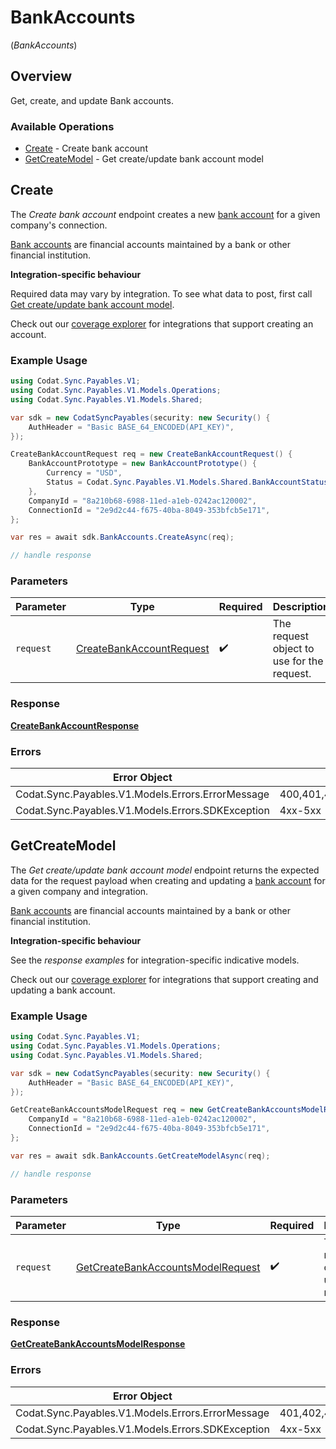 # BankAccounts
(*BankAccounts*)

## Overview

Get, create, and update Bank accounts.

### Available Operations

* [Create](#create) - Create bank account
* [GetCreateModel](#getcreatemodel) - Get create/update bank account model

## Create

The *Create bank account* endpoint creates a new [bank account](https://docs.codat.io/sync-for-payables-api#/schemas/BankAccount) for a given company's connection.

[Bank accounts](https://docs.codat.io/sync-for-payables-api#/schemas/BankAccount) are financial accounts maintained by a bank or other financial institution.

**Integration-specific behaviour**

Required data may vary by integration. To see what data to post, first call [Get create/update bank account model](https://docs.codat.io/sync-for-payables-api#/operations/get-create-update-bankAccounts-model).

Check out our [coverage explorer](https://knowledge.codat.io/supported-features/accounting?view=tab-by-data-type&dataType=bankAccounts) for integrations that support creating an account.

### Example Usage

```csharp
using Codat.Sync.Payables.V1;
using Codat.Sync.Payables.V1.Models.Operations;
using Codat.Sync.Payables.V1.Models.Shared;

var sdk = new CodatSyncPayables(security: new Security() {
    AuthHeader = "Basic BASE_64_ENCODED(API_KEY)",
});

CreateBankAccountRequest req = new CreateBankAccountRequest() {
    BankAccountPrototype = new BankAccountPrototype() {
        Currency = "USD",
        Status = Codat.Sync.Payables.V1.Models.Shared.BankAccountStatus.Active,
    },
    CompanyId = "8a210b68-6988-11ed-a1eb-0242ac120002",
    ConnectionId = "2e9d2c44-f675-40ba-8049-353bfcb5e171",
};

var res = await sdk.BankAccounts.CreateAsync(req);

// handle response
```

### Parameters

| Parameter                                                                       | Type                                                                            | Required                                                                        | Description                                                                     |
| ------------------------------------------------------------------------------- | ------------------------------------------------------------------------------- | ------------------------------------------------------------------------------- | ------------------------------------------------------------------------------- |
| `request`                                                                       | [CreateBankAccountRequest](../../Models/Operations/CreateBankAccountRequest.md) | :heavy_check_mark:                                                              | The request object to use for the request.                                      |

### Response

**[CreateBankAccountResponse](../../Models/Operations/CreateBankAccountResponse.md)**

### Errors

| Error Object                                      | Status Code                                       | Content Type                                      |
| ------------------------------------------------- | ------------------------------------------------- | ------------------------------------------------- |
| Codat.Sync.Payables.V1.Models.Errors.ErrorMessage | 400,401,402,403,404,429,500,503                   | application/json                                  |
| Codat.Sync.Payables.V1.Models.Errors.SDKException | 4xx-5xx                                           | */*                                               |


## GetCreateModel

The *Get create/update bank account model* endpoint returns the expected data for the request payload when creating and updating a [bank account](https://docs.codat.io/sync-for-payables-api#/schemas/BankAccount) for a given company and integration.

[Bank accounts](https://docs.codat.io/sync-for-payables-api#/schemas/BankAccount) are financial accounts maintained by a bank or other financial institution.

**Integration-specific behaviour**

See the *response examples* for integration-specific indicative models.

Check out our [coverage explorer](https://knowledge.codat.io/supported-features/accounting?view=tab-by-data-type&dataType=bankAccounts) for integrations that support creating and updating a bank account.


### Example Usage

```csharp
using Codat.Sync.Payables.V1;
using Codat.Sync.Payables.V1.Models.Operations;
using Codat.Sync.Payables.V1.Models.Shared;

var sdk = new CodatSyncPayables(security: new Security() {
    AuthHeader = "Basic BASE_64_ENCODED(API_KEY)",
});

GetCreateBankAccountsModelRequest req = new GetCreateBankAccountsModelRequest() {
    CompanyId = "8a210b68-6988-11ed-a1eb-0242ac120002",
    ConnectionId = "2e9d2c44-f675-40ba-8049-353bfcb5e171",
};

var res = await sdk.BankAccounts.GetCreateModelAsync(req);

// handle response
```

### Parameters

| Parameter                                                                                         | Type                                                                                              | Required                                                                                          | Description                                                                                       |
| ------------------------------------------------------------------------------------------------- | ------------------------------------------------------------------------------------------------- | ------------------------------------------------------------------------------------------------- | ------------------------------------------------------------------------------------------------- |
| `request`                                                                                         | [GetCreateBankAccountsModelRequest](../../Models/Operations/GetCreateBankAccountsModelRequest.md) | :heavy_check_mark:                                                                                | The request object to use for the request.                                                        |

### Response

**[GetCreateBankAccountsModelResponse](../../Models/Operations/GetCreateBankAccountsModelResponse.md)**

### Errors

| Error Object                                      | Status Code                                       | Content Type                                      |
| ------------------------------------------------- | ------------------------------------------------- | ------------------------------------------------- |
| Codat.Sync.Payables.V1.Models.Errors.ErrorMessage | 401,402,403,404,429,500,503                       | application/json                                  |
| Codat.Sync.Payables.V1.Models.Errors.SDKException | 4xx-5xx                                           | */*                                               |
